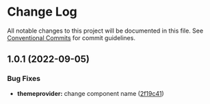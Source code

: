 # Change Log

All notable changes to this project will be documented in this file.
See [Conventional Commits](https://conventionalcommits.org) for commit guidelines.

## 1.0.1 (2022-09-05)


### Bug Fixes

* **themeprovider:** change component name ([2f19c41](https://github.com/rhp-island/hola-ui/commit/2f19c414c671c1c22a7b06d35130cab15ed4c64c))
